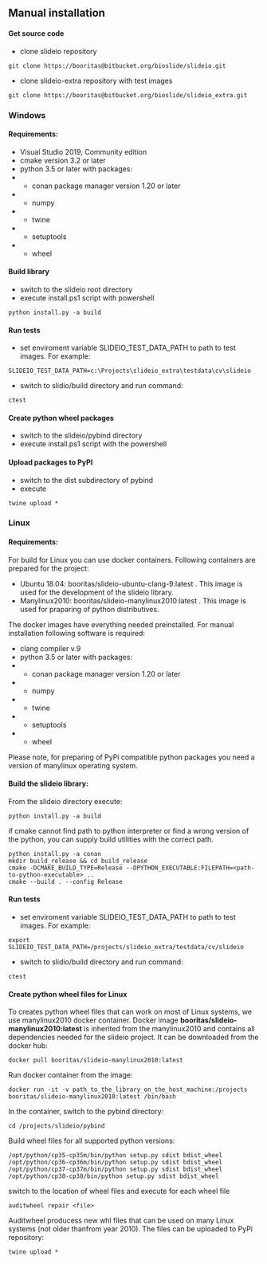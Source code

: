 ## Manual installation
#### Get source code
- clone slideio repository
```
git clone https://booritas@bitbucket.org/bioslide/slideio.git
```
- clone slideio-extra repository with test images
```
git clone https://booritas@bitbucket.org/bioslide/slideio_extra.git
```
### Windows
#### Requirements:
- Visual Studio 2019, Community edition
- cmake version 3.2 or later
- python 3.5 or later with packages:
- - conan package manager version 1.20 or later
- - numpy
- - twine
- - setuptools
- - wheel
#### Build library
- switch to the slideio root directory
- execute install.ps1 script with powershell
```
python install.py -a build 
```
#### Run tests
- set enviroment variable SLIDEIO_TEST_DATA_PATH to path to test images. For example:
```
SLIDEIO_TEST_DATA_PATH=c:\Projects\slideio_extra\testdata\cv\slideio
```
- switch to slidio/build directory and run command:
```
ctest
```

#### Create python wheel packages
- switch to the slideio/pybind directory
- execute install.ps1 script with the powershell
#### Upload packages to PyPI
- switch to the dist subdirectory of pybind
- execute
```
twine upload *
```

### Linux
#### Requirements:
For build for Linux you can use docker containers. Following containers are prepared for the project:
- Ubuntu 18.04: booritas/slideio-ubuntu-clang-9:latest . This image is used for the development of the slideio library.
- Manylinux2010: booritas/slideio-manylinux2010:latest . This image is used for praparing of python distributives.
 
The docker images have everything needed preinstalled.
For manual installation following software is required:
- clang compiler v.9
- python 3.5 or later with packages:
- - conan package manager version 1.20 or later
- - numpy
- - twine
- - setuptools
- - wheel

Please note, for preparing of PyPi compatible python packages you need a version of manylinux operating system. 
#### Build the slideio library:
From the slideio directory execute:
```
python install.py -a build
```
if cmake cannot find path to python interpreter or find a wrong version of the python, you can supply build utilities with the correct path.
```
python install.py -a conan
mkdir build_release && cd build_release
cmake -DCMAKE_BUILD_TYPE=Release --DPYTHON_EXECUTABLE:FILEPATH=<path-to-python-executable> ..
cmake --build . --config Release
``` 
#### Run tests
- set enviroment variable SLIDEIO_TEST_DATA_PATH to path to test images. For example:
```
export SLIDEIO_TEST_DATA_PATH=/projects/slideio_extra/testdata/cv/slideio
```
- switch to slidio/build directory and run command:
```
ctest
```
#### Create python wheel files for Linux
To creates python wheel files that can work on most of Linux systems, we use manylinux2010 docker container. Docker image **booritas/slideio-manylinux2010:latest** is inherited from the manylinux2010 and contains all dependencies needed for the slideio project. It can be downloaded from the docker hub:
```
docker pull booritas/slideio-manylinux2010:latest
```
Run docker container from the image:
```
docker run -it -v path_to_the_library_on_the_host_machine:/projects  booritas/slideio-manylinux2010:latest /bin/bash
```
In the container, switch to the pybind directory:
```
cd /projects/slideio/pybind
```
Build wheel files for all supported python versions:
```
/opt/python/cp35-cp35m/bin/python setup.py sdist bdist_wheel
/opt/python/cp36-cp36m/bin/python setup.py sdist bdist_wheel
/opt/python/cp37-cp37m/bin/python setup.py sdist bdist_wheel
/opt/python/cp38-cp38/bin/python setup.py sdist bdist_wheel
```
switch to the location of wheel files and execute for each wheel file
```
auditwheel repair <file>
```
Auditwheel producess new whl files that can be used on many Linux systems (not older thanfrom year 2010). The files can be uploaded to PyPi repository:
```
twine upload *
```